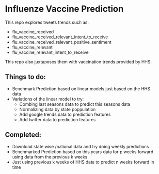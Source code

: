 # Influenze Vaccine Prediction
This repo explores tweets trends such as:
* flu_vaccine_received 
* flu_vaccine_received_relevant_intent_to_receive	
* flu_vaccine_received_relevant_positive_sentiment
* flu_vaccine_relevant
* flu_vaccine_relevant_intent_to_receive

This repo also juxtaposes them with vaccination trends provided by HHS.



## Things to do:
 * Benchmark Prediction based on linear models just based on the HHS data 
 * Variations of the linear model to try:
    * Combing last seasons data to predict this seasons data
    * Normalizing data by state poppulation
    * Add google trends data to prediction features 
    * Add twitter data to prediction features
    
## Completed:
 * Download state wise /national data and try doing weekly predictions
 * Benchmarked Prediction  based on this years data for p weeks forward using data from the previous k weeks
 * Just using previous k weeks of HHS data to predict n weeks forward in time
